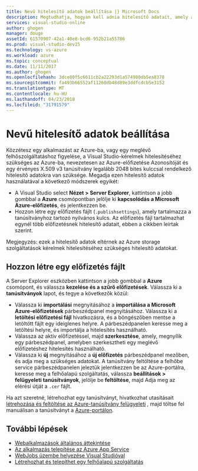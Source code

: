 ```yaml
---
title: Nevű hitelesítő adatok beállítása |} Microsoft Docs
description: Megtudhatja, hogyan kell adnia hitelesítő adatait, amely a Visual Studio használatával kérések hitelesítése az Azure-ra, így közzétenni egy alkalmazást az Azure-bA a Visual Studio vagy egy meglévő felhőszolgáltatáshoz figyelése.
services: visual-studio-online
author: ghogen
manager: douge
assetId: 61570907-42a1-40e8-bcd6-952b21a55786
ms.prod: visual-studio-dev15
ms.technology: vs-azure
ms.workload: azure
ms.topic: conceptual
ms.date: 11/11/2017
ms.author: ghogen
ms.openlocfilehash: 3dce80f5c6611cb2a22293d1a574980db5ea8378
ms.sourcegitcommit: fa493b66552af11260db48d89e3ddfcdcb5e3152
ms.translationtype: MT
ms.contentlocale: hu-HU
ms.lasthandoff: 04/23/2018
ms.locfileid: "31791579"
---
```

# <a name="set-up-named-authentication-credentials"></a>Nevű hitelesítő adatok beállítása

Közzétesz egy alkalmazást az Azure-ba, vagy egy meglévő felhőszolgáltatáshoz figyelése, a Visual Studio-kérelmek hitelesítéséhez szükséges az Azure-ba, nevezetesen az Azure-előfizetése Azonosítóját és egy érvényes X.509 v3 tanúsítvány legalább 2048 bites kulccsal rendelkező hitelesítő adatokra van szüksége. Megadja ezen hitelesítő adatok használatával a következő módszerek egyikét:

- A Visual Studio select **Nézet > Server Explorer**, kattintson a jobb gombbal a **Azure** csomópontban jelölje ki **kapcsolódás a Microsoft Azure-előfizetés**, és jelentkezzen be.
- Hozzon létre egy előfizetés fájlt (`.publishsettings`), amely tartalmazza a tanúsítványhoz tartozó nyilvános kulcs. Az előfizetés fájl tartalmazhat egynél több előfizetésnek hitelesítő adatait, ebben a cikkben leírtak szerint.

Megjegyzés: ezek a hitelesítő adatok eltérnek az Azure storage szolgáltatások kérelmek hitelesítéséhez szükséges hitelesítő adatokat.

## <a name="create-a-subscription-file"></a>Hozzon létre egy előfizetés fájlt

A Server Explorer eszközben kattintson a jobb gombbal a **Azure** csomópont, és válassza **kezelése és a szűrő előfizetések**. Válassza ki a **tanúsítványok** lapot, és tegye a következők közül:

- Válassza ki **importálási** megnyitásához a **importálása a Microsoft Azure-előfizetések** párbeszédpanel megnyitásához. Válassza ki a **letöltési előfizetési fájl** hivatkozásra, és a böngészőben mentse a letöltött fájlt egy ideiglenes helyre. A párbeszédpanelen keresse meg a letöltési helyre, és importálja a hitelesítés használható.
- Válassza az aktív előfizetéssel, majd **szerkesztése**, amely, megnyílik egy párbeszédpanel, amelyben szerkesztheti egy meglévő előfizetéshez hitelesítés használható.
- Válassza ki **új** megnyitásához a **új előfizetés** párbeszédpanel mezőben, és adja meg a szükséges adatokat. A tanúsítvány feltöltése a felhőbe service párbeszédpanelen jeleztük jelentkezzen be az Azure-portálra, keresse meg a felhőalapú szolgáltatás, válassza **beállítások > felügyeleti tanúsítványok**, jelölje be **feltöltése**, majd Adja meg az elérési útját a `.cer` fájlt.

Ha azt szeretné, létrehozhat egy tanúsítványt, hivatkozhat utasításait [létrehozása és feltöltése az Azure-tanúsítvány felügyeleti](https://msdn.microsoft.com/library/windowsazure/gg551722.aspx) , majd töltse fel manuálisan a tanúsítványt a [Azure-portálon](https://portal.azure.com/).

## <a name="next-steps"></a>További lépések

- [Webalkalmazások általános áttekintése](https://docs.microsoft.com/azure/app-service/)
- [Az alkalmazás telepítése az Azure App Service](https://docs.microsoft.com/azure/app-service/app-service-deploy-local-git) 
- [WebJobs üzembe helyezése Visual Studióval](https://docs.microsoft.com/azure/app-service/websites-dotnet-deploy-webjobs)
- [Létrehozhat és telepíthet egy felhőalapú szolgáltatás](https://docs.microsoft.com/azure/cloud-services/cloud-services-how-to-create-deploy-portal)